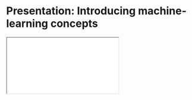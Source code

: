 # Presentation: Introducing machine-learning concepts

<iframe src="../slides/index.html?file=../slides/ml_concepts.md#p1"/>
